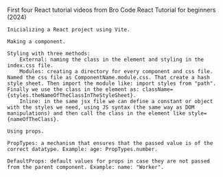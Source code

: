 First four React tutorial videos from Bro Code React Tutorial for beginners (2024)

    Inicializing a React project using Vite.

    Making a component.

    Styling with three methods:
        External: naming the class in the element and styling in the index.css file.
        Modules: creating a directory for every component and css file. Named the css file as ComponentName.module.css. That create a hash style sheet. Then import the module like: import styles from "path". Finally we use the class in the element as: className={styles.theNameOfTheClassInTheStyleSheet}.
        Inline: in the same jsx file we can define a constant or object with the styles we need, using JS syntax (the same way as DOM manipulations) and then call the class in the element like style={nameOfTheClass}.

    Using props.

    PropTypes: a mechanism that ensures that the passed value is of the correct datatype. Example: age: PropTypes.number.

    DefaultProps: default values for props in case they are not passed from the parent component. Example: name: "Worker".